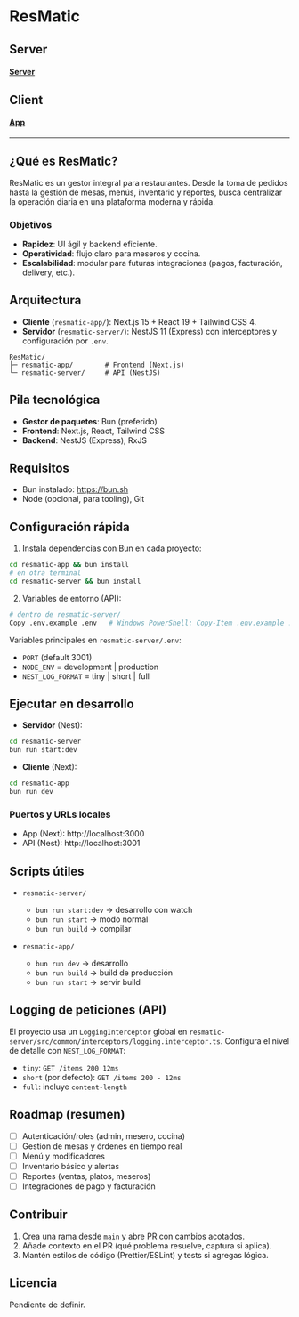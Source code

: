 # ResMatic

## Server
#### [Server](https://github.com/ElPokaReal/resmatic-server)

## Client
#### [App](https://github.com/ElPokaReal/resmatic-app)

---

## ¿Qué es ResMatic?

ResMatic es un gestor integral para restaurantes. Desde la toma de pedidos hasta la gestión de mesas, menús, inventario y reportes, busca centralizar la operación diaria en una plataforma moderna y rápida.

### Objetivos
- __Rapidez__: UI ágil y backend eficiente.
- __Operatividad__: flujo claro para meseros y cocina.
- __Escalabilidad__: modular para futuras integraciones (pagos, facturación, delivery, etc.).

## Arquitectura

- __Cliente__ (`resmatic-app/`): Next.js 15 + React 19 + Tailwind CSS 4.
- __Servidor__ (`resmatic-server/`): NestJS 11 (Express) con interceptores y configuración por `.env`.

```
ResMatic/
├─ resmatic-app/        # Frontend (Next.js)
└─ resmatic-server/     # API (NestJS)
```

## Pila tecnológica

- __Gestor de paquetes__: Bun (preferido)
- __Frontend__: Next.js, React, Tailwind CSS
- __Backend__: NestJS (Express), RxJS

## Requisitos

- Bun instalado: https://bun.sh
- Node (opcional, para tooling), Git

## Configuración rápida

1) Instala dependencias con Bun en cada proyecto:

```bash
cd resmatic-app && bun install
# en otra terminal
cd resmatic-server && bun install
```

2) Variables de entorno (API):

```bash
# dentro de resmatic-server/
Copy .env.example .env   # Windows PowerShell: Copy-Item .env.example .env -Force
```

Variables principales en `resmatic-server/.env`:
- `PORT` (default 3001)
- `NODE_ENV` = development | production
- `NEST_LOG_FORMAT` = tiny | short | full

## Ejecutar en desarrollo

- __Servidor__ (Nest):

```bash
cd resmatic-server
bun run start:dev
```

- __Cliente__ (Next):

```bash
cd resmatic-app
bun run dev
```

### Puertos y URLs locales

- App (Next): http://localhost:3000
- API (Nest): http://localhost:3001

## Scripts útiles

- `resmatic-server/`
  - `bun run start:dev` → desarrollo con watch
  - `bun run start` → modo normal
  - `bun run build` → compilar

- `resmatic-app/`
  - `bun run dev` → desarrollo
  - `bun run build` → build de producción
  - `bun run start` → servir build

## Logging de peticiones (API)

El proyecto usa un `LoggingInterceptor` global en `resmatic-server/src/common/interceptors/logging.interceptor.ts`.
Configura el nivel de detalle con `NEST_LOG_FORMAT`:

- `tiny`: `GET /items 200 12ms`
- `short` (por defecto): `GET /items 200 - 12ms`
- `full`: incluye `content-length`

## Roadmap (resumen)

- [ ] Autenticación/roles (admin, mesero, cocina)
- [ ] Gestión de mesas y órdenes en tiempo real
- [ ] Menú y modificadores
- [ ] Inventario básico y alertas
- [ ] Reportes (ventas, platos, meseros)
- [ ] Integraciones de pago y facturación

## Contribuir

1) Crea una rama desde `main` y abre PR con cambios acotados.
2) Añade contexto en el PR (qué problema resuelve, captura si aplica).
3) Mantén estilos de código (Prettier/ESLint) y tests si agregas lógica.

## Licencia

Pendiente de definir.